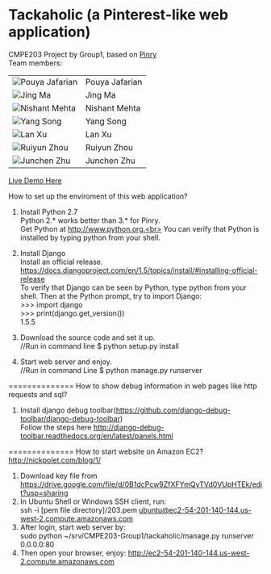 Tackaholic (a Pinterest-like web application)
==============
CMPE203 Project by Group1, based on <a href='https://github.com/pinry/pinry' target='_blank_'>Pinry</a><br>
Team members: <br>

<table><tbody>
<tr>
<td>
<div><img alt="Pouya Jafarian" src="https://secure.gravatar.com/avatar/493da37d6d171f30c52d3ab34065c381?s=50&amp;d=https%3A%2F%2Fsjsu.instructure.com%2Fimages%2Fmessages%2Favatar-50.png" style="max-width:100%;"></div>
</td>
<td>
<div>Pouya Jafarian</div>

</td>
</tr>
<tr>
<td>
<div><img alt="Jing Ma" src="https://sjsu.instructure.com/images/thumbnails/29135211/KtK43akRHngjpCBhHgUxRWI0txJpAszXdYyMzLqO" style="max-width:100%;"></div>
</td>
<td>
<div>Jing Ma</div>
<div></div>
</td>
</tr>
<tr>
<td>
<div><img alt="Nishant Mehta" src="https://sjsu.instructure.com/images/thumbnails/29609649/PH90JzSDSNhfrgSpVEnfFIT6FUB5NS5yOG7g1ezz" style="max-width:100%;"></div>
</td>
<td>
<div>Nishant Mehta</div>
<div></div>
</td>
</tr>
<tr>
<td>
<div><img alt="Yang Song" src="https://sjsu.instructure.com/images/thumbnails/29059551/BI4HjZK4PieWwznDakhqhWqI8f6z1lfazITVBV4D" style="max-width:100%;"></div>
</td>
<td>
<div>Yang Song</div>
<div></div>
</td>
</tr>
<tr>
<td>
<div><img alt="Lan Xu" src="https://sjsu.instructure.com/images/thumbnails/29051036/R0zKbnKkwdjGX24bIBRBg11AekzMFuBNPPzhQWkE" style="max-width:100%;"></div>
</td>
<td>
<div>Lan Xu</div>
<div></div>
</td>
</tr>
<tr>
<td>
<div><img alt="Ruiyun Zhou" src="https://sjsu.instructure.com/images/thumbnails/29080899/SGt1S0FBG5QHJ8jZwN2Kxy2VmyAg9BUg6JXL6hjA" style="max-width:100%;"></div>
</td>
<td>
<div>Ruiyun Zhou</div>
<div></div>
</td>
</tr>
<tr>
<td>
<div><img alt="Junchen Zhu" src="https://secure.gravatar.com/avatar/d23c8c9687f6cbe7d234dd59aacf1107?s=50&amp;d=https%3A%2F%2Fsjsu.instructure.com%2Fimages%2Fmessages%2Favatar-50.png" style="max-width:100%;"></div>
</td>
<td>
<div>Junchen Zhu</div>
<div></div>
</td>
</tr>
</tbody></table>

<a href='http://ec2-54-201-140-144.us-west-2.compute.amazonaws.com' target='_blank_'>Live Demo Here</a>


How to set up the enviroment of this web application?

1.  Install Python 2.7<br>
Python 2.* works better than 3.* for Pinry. <br>
Get Python at http://www.python.org.<br>
You can verify that Python is installed by typing python from your shell.

2.  Install Django<br>
Install an official release. https://docs.djangoproject.com/en/1.5/topics/install/#installing-official-release<br>
To verify that Django can be seen by Python, type python from your shell. Then at the Python prompt, try to import Django:<br>
\>\>\> import django<br>
\>\>\> print(django.get_version())<br>
1.5.5

3.  Download the source code and set it up.<br>
//Run in command line
$ python setup.py install

4.  Start web server and enjoy.<br>
//Run in command Line
$ python manage.py runserver

==============
How to show debug information in web pages like http requests and sql?

1. Install django debug toolbar(https://github.com/django-debug-toolbar/django-debug-toolbar) <br>
Follow the steps here http://django-debug-toolbar.readthedocs.org/en/latest/panels.html <br>


==============
How to start website on Amazon EC2? http://nickpolet.com/blog/1/<br>

1. Download key file from https://drive.google.com/file/d/0B1dcPcw9ZfXFYmQyTVd0VUpHTEk/edit?usp=sharing<br>
2. In Ubuntu Shell or Windows SSH client, run:<br>
   ssh -i [pem file directory]/203.pem ubuntu@ec2-54-201-140-144.us-west-2.compute.amazonaws.com<br>
3. After login, start web server by:<br>
   sudo python ~/srv/CMPE203-Group1/tackaholic/manage.py runserver 0.0.0.0:80
4. Then open your browser, enjoy: http://ec2-54-201-140-144.us-west-2.compute.amazonaws.com

